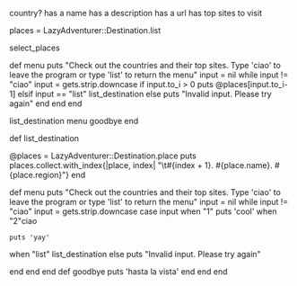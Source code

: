 country?
has a name
has a description
has a url
has top sites to visit




places = LazyAdventurer::Destination.list


 select_places



 def menu
 puts "Check out the countries and their top sites. Type 'ciao' to leave the program or type 'list' to return the menu"
 input = nil
 while input != "ciao"
 input = gets.strip.downcase
 if input.to_i > 0
   puts @places[input.to_i-1]
 elsif input == "list"
   list_destination
 else
     puts "Invalid input. Please try again"
  end
 end
end

list_destination
  menu
  goodbye
end

def list_destination

  @places = LazyAdventurer::Destination.place
  puts places.collect.with_index{|place, index|
 "\t#{index + 1}. #{place.name}. #{place.region}"}
end

def menu
  puts "Check out the countries and their top sites. Type 'ciao' to leave the program or type 'list' to return the menu"
  input = nil
  while input != "ciao"
  input = gets.strip.downcase
  case input
  when "1"
    puts 'cool'
  when "2"ciao

    puts 'yay'
  when "list"
    list_destination
  else
    puts "Invalid input. Please try again"

  end
  end
end
def goodbye
  puts 'hasta la vista'
end
end
end
